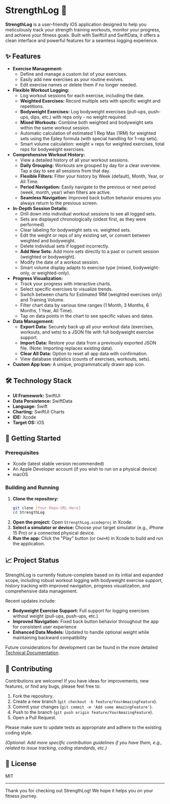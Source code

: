 # StrengthLog 💪

**StrengthLog** is a user-friendly iOS application designed to help you meticulously track your strength training workouts, monitor your progress, and achieve your fitness goals. Built with SwiftUI and SwiftData, it offers a clean interface and powerful features for a seamless logging experience.

## ✨ Features

- **Exercise Management:**
  - Define and manage a custom list of your exercises.
  - Easily add new exercises as your routine evolves.
  - Edit exercise names or delete them if no longer needed.
- **Flexible Workout Logging:**
  - Log workout sessions for each exercise, including the date.
  - **Weighted Exercises:** Record multiple sets with specific weight and repetitions.
  - **Bodyweight Exercises:** Log bodyweight exercises (pull-ups, push-ups, dips, etc.) with reps only - no weight required.
  - **Mixed Workouts:** Combine both weighted and bodyweight sets within the same workout session.
  - Automatic calculation of estimated 1 Rep Max (1RM) for weighted sets using the Epley formula (with special handling for 1-rep sets).
  - Smart volume calculation: weight × reps for weighted exercises, total reps for bodyweight exercises.
- **Comprehensive Workout History:**
  - View a detailed history of all your workout sessions.
  - **Daily Grouping:** Workouts are grouped by day for a clear overview. Tap a day to see all sessions from that day.
  - **Flexible Filters:** Filter your history by Week (default), Month, Year, or All Time.
  - **Period Navigation:** Easily navigate to the previous or next period (week, month, year) when filters are active.
  - **Seamless Navigation:** Improved back button behavior ensures you always return to the previous screen.
- **In-Depth Session Details:**
  - Drill down into individual workout sessions to see all logged sets.
  - Sets are displayed chronologically (oldest first, as they were performed).
  - Clear labeling for bodyweight sets vs. weighted sets.
  - Edit the weight or reps of any existing set, or convert between weighted and bodyweight.
  - Delete individual sets if logged incorrectly.
  - **Add New Sets:** Add more sets directly to a past or current session (weighted or bodyweight).
  - Modify the date of a workout session.
  - Smart volume display adapts to exercise type (mixed, bodyweight-only, or weighted-only).
- **Progress Visualization:**
  - Track your progress with interactive charts.
  - Select specific exercises to visualize trends.
  - Switch between charts for Estimated 1RM (weighted exercises only) and Training Volume.
  - Filter chart data by various time ranges (1 Month, 3 Months, 6 Months, 1 Year, All Time).
  - Tap on data points in the chart to see specific values and dates.
- **Data Management:**
  - **Export Data:** Securely back up all your workout data (exercises, workouts, and sets) to a JSON file with full bodyweight exercise support.
  - **Import Data:** Restore your data from a previously exported JSON file. (Note: Importing replaces existing data).
  - **Clear All Data:** Option to reset all app data with confirmation.
  - View database statistics (counts of exercises, workouts, sets).
- **Custom App Icon:** A unique, programmatically drawn app icon.

## 🛠 Technology Stack

- **UI Framework:** SwiftUI
- **Data Persistence:** SwiftData
- **Language:** Swift
- **Charting:** SwiftUI Charts
- **IDE:** Xcode
- **Target OS:** iOS

## 🚀 Getting Started

### Prerequisites

- Xcode (latest stable version recommended)
- An Apple Developer account (if you wish to run on a physical device)
- macOS

### Building and Running

1.  **Clone the repository:**
    ```bash
    git clone [Your-Repo-URL-Here]
    cd StrengthLog
    ```
2.  **Open the project:**
    Open `StrengthLog.xcodeproj` in Xcode.
3.  **Select a simulator or device:**
    Choose your target simulator (e.g., iPhone 15 Pro) or a connected physical device.
4.  **Run the app:**
    Click the "Play" button (or `Cmd+R`) in Xcode to build and run the application.

## 📈 Project Status

StrengthLog is currently feature-complete based on its initial and expanded scope, including robust workout logging with bodyweight exercise support, history tracking with improved navigation, progress visualization, and comprehensive data management.

Recent updates include:

- **Bodyweight Exercise Support:** Full support for logging exercises without weight (pull-ups, push-ups, etc.)
- **Improved Navigation:** Fixed back button behavior throughout the app for consistent user experience
- **Enhanced Data Models:** Updated to handle optional weight while maintaining backward compatibility

Future considerations for development can be found in the more detailed [Technical Documentation](README-Technical.md).

## 🤝 Contributing

Contributions are welcome! If you have ideas for improvements, new features, or find any bugs, please feel free to:

1.  Fork the repository.
2.  Create a new branch (`git checkout -b feature/YourAmazingFeature`).
3.  Commit your changes (`git commit -m 'Add some AmazingFeature'`).
4.  Push to the branch (`git push origin feature/YourAmazingFeature`).
5.  Open a Pull Request.

Please make sure to update tests as appropriate and adhere to the existing coding style.

_(Optional: Add more specific contribution guidelines if you have them, e.g., related to issue tracking, coding standards, etc.)_

## 📄 License

MIT

---

Thank you for checking out StrengthLog! We hope it helps you on your fitness journey.

